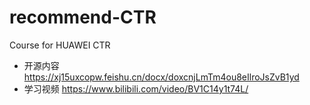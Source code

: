 # recommend-CTR
Course for HUAWEI CTR
- 开源内容 https://xj15uxcopw.feishu.cn/docx/doxcnjLmTm4ou8eIlroJsZvB1yd
- 学习视频 https://www.bilibili.com/video/BV1C14y1t74L/

